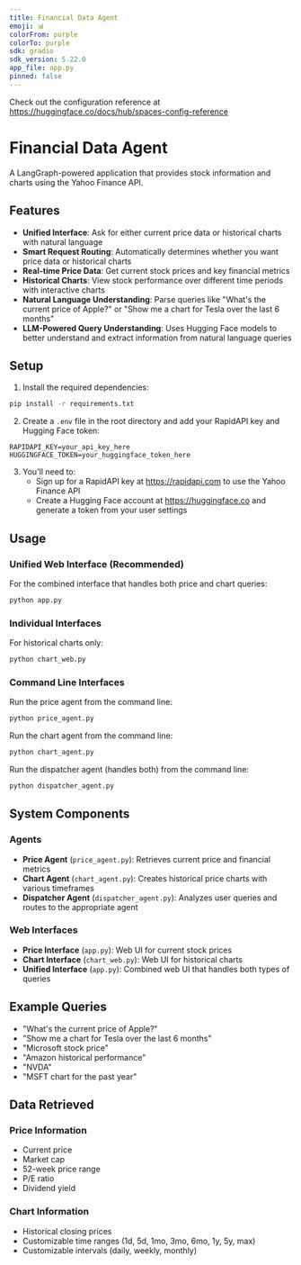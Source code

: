```yaml
---
title: Financial Data Agent
emoji: 📊
colorFrom: purple
colorTo: purple
sdk: gradio
sdk_version: 5.22.0
app_file: app.py
pinned: false
---
```


Check out the configuration reference at https://huggingface.co/docs/hub/spaces-config-reference

# Financial Data Agent

A LangGraph-powered application that provides stock information and charts using the Yahoo Finance API.

## Features

- **Unified Interface**: Ask for either current price data or historical charts with natural language
- **Smart Request Routing**: Automatically determines whether you want price data or historical charts
- **Real-time Price Data**: Get current stock prices and key financial metrics
- **Historical Charts**: View stock performance over different time periods with interactive charts
- **Natural Language Understanding**: Parse queries like "What's the current price of Apple?" or "Show me a chart for Tesla over the last 6 months"
- **LLM-Powered Query Understanding**: Uses Hugging Face models to better understand and extract information from natural language queries

## Setup

1. Install the required dependencies:
```bash
pip install -r requirements.txt
```

2. Create a `.env` file in the root directory and add your RapidAPI key and Hugging Face token:
```
RAPIDAPI_KEY=your_api_key_here
HUGGINGFACE_TOKEN=your_huggingface_token_here
```

3. You'll need to:
   - Sign up for a RapidAPI key at https://rapidapi.com to use the Yahoo Finance API
   - Create a Hugging Face account at https://huggingface.co and generate a token from your user settings

## Usage

### Unified Web Interface (Recommended)

For the combined interface that handles both price and chart queries:
```bash
python app.py
```

### Individual Interfaces

For historical charts only:
```bash
python chart_web.py
```

### Command Line Interfaces

Run the price agent from the command line:
```bash
python price_agent.py
```

Run the chart agent from the command line:
```bash
python chart_agent.py
```

Run the dispatcher agent (handles both) from the command line:
```bash
python dispatcher_agent.py
```

## System Components

### Agents

- **Price Agent** (`price_agent.py`): Retrieves current price and financial metrics
- **Chart Agent** (`chart_agent.py`): Creates historical price charts with various timeframes
- **Dispatcher Agent** (`dispatcher_agent.py`): Analyzes user queries and routes to the appropriate agent

### Web Interfaces

- **Price Interface** (`app.py`): Web UI for current stock prices
- **Chart Interface** (`chart_web.py`): Web UI for historical charts
- **Unified Interface** (`app.py`): Combined web UI that handles both types of queries

## Example Queries

- "What's the current price of Apple?"
- "Show me a chart for Tesla over the last 6 months"
- "Microsoft stock price"
- "Amazon historical performance"
- "NVDA"
- "MSFT chart for the past year"

## Data Retrieved

### Price Information
- Current price
- Market cap
- 52-week price range
- P/E ratio
- Dividend yield

### Chart Information
- Historical closing prices
- Customizable time ranges (1d, 5d, 1mo, 3mo, 6mo, 1y, 5y, max)
- Customizable intervals (daily, weekly, monthly)
